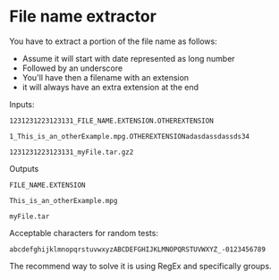 # File name extractor

You have to extract a portion of the file name as follows:

- Assume it will start with date represented as long number
- Followed by an underscore
- You'll have then a filename with an extension
- it will always have an extra extension at the end

Inputs:

    1231231223123131_FILE_NAME.EXTENSION.OTHEREXTENSION

    1_This_is_an_otherExample.mpg.OTHEREXTENSIONadasdassdassds34

    1231231223123131_myFile.tar.gz2

Outputs

    FILE_NAME.EXTENSION

    This_is_an_otherExample.mpg

    myFile.tar

Acceptable characters for random tests:

    abcdefghijklmnopqrstuvwxyzABCDEFGHIJKLMNOPQRSTUVWXYZ_-0123456789

The recommend way to solve it is using RegEx and specifically groups.

